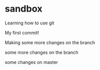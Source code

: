 # sandbox
Learning how to use git

My first commit!

Making some more changes on the branch

some more changes on the branch

some changes on master